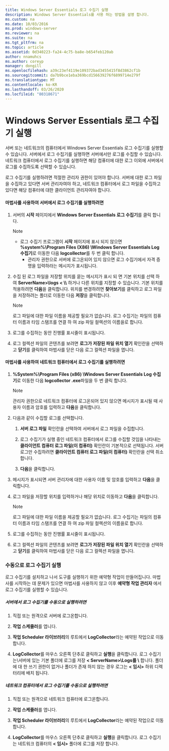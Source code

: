 ```yaml
---
title: Windows Server Essentials 로그 수집기 실행
description: Windows Server Essentials를 사용 하는 방법을 설명 합니다.
ms.custom: na
ms.date: 10/03/2016
ms.prod: windows-server
ms.reviewer: na
ms.suite: na
ms.tgt_pltfrm: na
ms.topic: article
ms.assetid: 0d340223-fa24-4c75-ba8e-b654feb120ab
author: nnamuhcs
ms.author: coreyp
manager: dongill
ms.openlocfilehash: a39c23ef4119e109372bad3455415f8d3862cf1b
ms.sourcegitcommit: da7b9bce1eba369bcd156639276f6899714e279f
ms.translationtype: MT
ms.contentlocale: ko-KR
ms.lasthandoff: 03/26/2020
ms.locfileid: "80318671"
---
```

# <a name="run-the-windows-server-essentials-log-collector"></a>Windows Server Essentials 로그 수집기 실행
서버 또는 네트워크의 컴퓨터에서 Windows Server Essentials 로그 수집기를 실행할 수 있습니다. 서버에서 로그 수집기를 실행하면 서버에서만 로그를 수집할 수 있습니다. 네트워크 컴퓨터에서 로그 수집기를 실행하면 해당 컴퓨터에 대한 로그 이외에 서버에서 로그를 수집하도록 선택할 수 있습니다.  
  
 로그 수집기를 실행하려면 적절한 관리자 권한이 있어야 합니다. 서버에 대한 로그 파일을 수집하고 있다면 서버 관리자여야 하고, 네트워크 컴퓨터에서 로그 파일을 수집하고 있다면 해당 컴퓨터에 대한 클라이언트 관리자여야 합니다.  
  
#### <a name="to-run-the-log-collector-on-the-server-by-using-the-wizard"></a>마법사를 사용하여 서버에서 로그 수집기를 실행하려면  
  
1. 서버의 **시작** 페이지에서 **Windows Server Essentials 로그 수집기**를 클릭 합니다.  
  
   > [!NOTE]
   > - 로그 수집기 프로그램이 **시작** 페이지에 표시 되지 않으면 **%system%\Program Files (X86) \Windows Server Essentials Log 수집기**로 이동한 다음 **logcollector**를 두 번 클릭 합니다.  
   >   -   관리자 권한으로 서버에 로그온되어 있지 않으면 로그 수집기에서 자격 증명을 입력하라는 메시지가 표시됩니다.  
  
2. 수집 된 로그 파일을 저장할 위치를 묻는 메시지가 표시 되 면 기본 위치를 선택 하 여 **ServerName\>\logs < \\\\** 하거나 다른 위치를 지정할 수 있습니다. 기본 위치를 적용하려면 **다음**을 클릭합니다. 위치를 변경하려면 **찾아보기**를 클릭하고 로그 파일을 저장하려는 폴더로 이동한 다음 **저장**을 클릭합니다.  
  
   > [!NOTE]
   >  로그 파일에 대한 파일 이름을 제공할 필요가 없습니다. 로그 수집기는 파일의 컴퓨터 이름과 타임 스탬프를 연결 하 여 zip 파일 컬렉션의 이름을로 합니다.  
  
3. 로그를 수집하는 동안 진행률 표시줄이 표시됩니다.  
  
4. 로그 컬렉션 파일의 콘텐츠를 보려면 **로그가 저장된 파일 위치 열기** 확인란을 선택하고 **닫기**를 클릭하여 마법사를 닫은 다음 로그 컬렉션 파일을 엽니다.  
  
#### <a name="to-run-the-log-collector-on-a-network-computer-by-using-the-wizard"></a>마법사를 사용하여 네트워크 컴퓨터에서 로그 수집기를 실행하려면  
  
1.  **%System%\Program Files (x86) \Windows Server Essentials Log 수집기**로 이동한 다음 **logcollector .exe**파일을 두 번 클릭 합니다.  
  
    > [!NOTE]
    >  관리자 권한으로 네트워크 컴퓨터에 로그온되어 있지 않으면 메시지가 표시될 때 사용자 이름과 암호를 입력하고 **다음**을 클릭합니다.  
  
2.  다음과 같이 수집할 로그를 선택합니다.  
  
    1.  **서버 로그 파일** 확인란을 선택하여 서버에서 로그 파일을 수집합니다.  
  
    2.  로그 수집기가 실행 중인 네트워크 컴퓨터에서 로그를 수집할 것임을 나타내는 **클라이언트 컴퓨터 로그 파일(이 컴퓨터)** 확인란이 기본적으로 선택됩니다. 서버 로그만 수집하려면 **클라이언트 컴퓨터 로그 파일(이 컴퓨터)** 확인란을 선택 취소합니다.  
  
    3.  **다음**을 클릭합니다.  
  
3.  메시지가 표시되면 서버 관리자에 대한 사용자 이름 및 암호를 입력하고 **다음**을 클릭합니다.  
  
4.  로그 파일을 저장할 위치를 입력하거나 해당 위치로 이동하고 **다음**을 클릭합니다.  
  
    > [!NOTE]
    >  로그 파일에 대한 파일 이름을 제공할 필요가 없습니다. 로그 수집기는 파일의 컴퓨터 이름과 타임 스탬프를 연결 하 여 zip 파일 컬렉션의 이름을로 합니다.  
  
5.  로그를 수집하는 동안 진행률 표시줄이 표시됩니다.  
  
6.  로그 컬렉션 파일의 콘텐츠를 보려면 **로그가 저장된 파일 위치 열기** 확인란을 선택하고 **닫기**를 클릭하여 마법사를 닫은 다음 로그 컬렉션 파일을 엽니다.  
  
### <a name="running-the-log-collector-manually"></a>수동으로 로그 수집기 실행  
 로그 수집기를 설치하고 나서 도구를 실행하기 위한 예약형 작업이 만들어집니다. 마법사를 시작하는 데 문제가 있으면 마법사를 사용하지 않고 이후 **예약형 작업 관리자** 에서 로그 수집기를 실행할 수 있습니다.  
  
##### <a name="to-manually-run-the-log-collector-on-the-server"></a>서버에서 로그 수집기를 수동으로 실행하려면  
  
1.  직접 또는 원격으로 서버에 로그온합니다.  
  
2.  **작업 스케줄러**를 엽니다.  
  
3.  **작업 Scheduler 라이브러리**의 루트에서 **LogCollector**라는 예약된 작업으로 이동합니다.  
  
4.  **LogCollector**를 마우스 오른쪽 단추로 클릭하고 **실행**을 클릭합니다. 로그 수집기는\\서버에 있는 기본 폴더에 로그를 저장 **< ServerName\>\Logs를 \\** 합니다. 폴더에 대 한 쓰기 권한이 없거나 폴더가 존재 하지 않는 경우 로그는 **< 임시\>** 하위 디렉터리에 배치 됩니다.  
  
##### <a name="to-manually-run-the-log-collector-on-a-network-computer"></a>네트워크 컴퓨터에서 로그 수집기를 수동으로 실행하려면  
  
1.  직접 또는 원격으로 네트워크 컴퓨터에 로그온합니다.  
  
2.  **작업 스케줄러**를 엽니다.  
  
3.  **작업 Scheduler 라이브러리**의 루트에서 **LogCollector**라는 예약된 작업으로 이동합니다.  
  
4.  **LogCollector**를 마우스 오른쪽 단추로 클릭하고 **실행**을 클릭합니다. 로그 수집기는 네트워크 컴퓨터의 **< 임시\>** 폴더에 로그를 저장 합니다.
